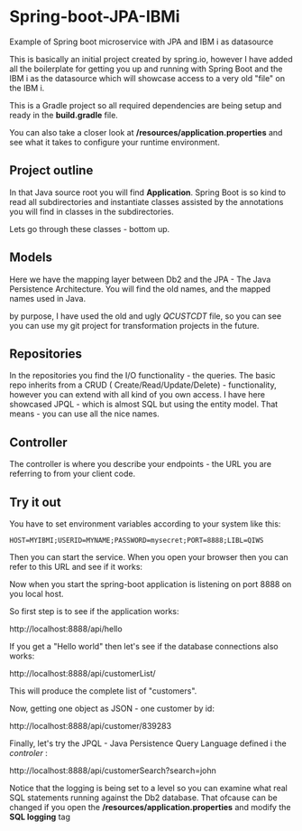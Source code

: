 # Spring-boot-JPA-IBMi
Example of Spring boot microservice with JPA and IBM i as datasource


This is basically an initial project created by spring.io, however I have added all the 
boilerplate for getting you up and running with Spring Boot and the IBM i as 
the datasource which will showcase access to a very old "file" on the IBM i.

This is a Gradle project so all required dependencies are being setup and ready in 
the **build.gradle** file.

You can also take a closer look at **/resources/application.properties** 
and see what it takes to configure your runtime environment.


## Project outline
In that Java source root you will find **Application**. Spring Boot is so kind to read all 
subdirectories and instantiate classes assisted by the annotations you will find in 
classes in the subdirectories.

Lets go through these classes - bottom up.

## Models
Here we have the mapping layer between Db2 and the JPA - The Java Persistence 
Architecture. You will find the old names, and the mapped names used in Java.

by purpose, I have used the old and ugly *QCUSTCDT* file, so you can see you can use 
my git project for transformation projects in the future. 

## Repositories
In the repositories you find the I/O functionality - the queries. The basic repo 
inherits from a CRUD ( Create/Read/Update/Delete) - functionality, however you 
can extend with all kind of you own access. I have here showcased 
JPQL - which is almost SQL but using the entity model. That means - 
you can use all the nice names.

## Controller
The controller is where you describe your endpoints - the URL you are referring 
to from your client code.



## Try it out 

You have to set environment variables according to your
system like this:

```
HOST=MYIBMI;USERID=MYNAME;PASSWORD=mysecret;PORT=8888;LIBL=QIWS
```

Then you can start the service. When you open your browser 
then you can refer to this URL and see if it works:

Now when you start the spring-boot application is listening on port 8888 on you local host.

So first step is to see if the application works:

http://localhost:8888/api/hello

If you get a "Hello world" then let's see if the database connections also works:

http://localhost:8888/api/customerList/

This will produce the complete list of "customers".

Now, getting one object as JSON - one customer by id:

http://localhost:8888/api/customer/839283

Finally, let's try the JPQL - Java Persistence Query Language defined i the *controler* :

http://localhost:8888/api/customerSearch?search=john

Notice that the logging is being set to a level so you can examine what real SQL statements 
running against the Db2 database. That ofcause can be changed if you open the **/resources/application.properties**
and modify the **SQL logging**  tag



